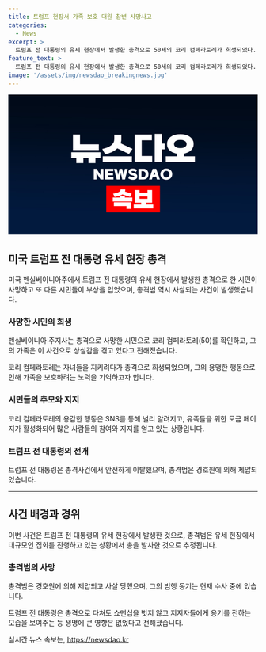 ```yaml
---
title: 트럼프 현장서 가족 보호 대원 참변 사망사고
categories:
  - News
excerpt: >
  트럼프 전 대통령의 유세 현장에서 발생한 총격으로 50세의 코리 컴페라토레가 희생되었다. 컴페라토레는 두 딸의 아버지로서 피해를 막기 위해 가족을 보호하다 목숨을 잃은 영웅이다. 그는 트럼프의 열렬한 지지자였지만 정치 성향을 가진 사람과도 잘 지냈으며, 바이든 대통령으로부터 조의를 표한 가운데 SNS에서는 그를 추모하는 목소리가 높아지고 있다. (150자)
feature_text: >
  트럼프 전 대통령의 유세 현장에서 발생한 총격으로 50세의 코리 컴페라토레가 희생되었다. 컴페라토레는 두 딸의 아버지로서 피해를 막기 위해 가족을 보호하다 목숨을 잃은 영웅이다. 그는 트럼프의 열렬한 지지자였지만 정치 성향을 가진 사람과도 잘 지냈으며, 바이든 대통령으로부터 조의를 표한 가운데 SNS에서는 그를 추모하는 목소리가 높아지고 있다. (150자)
image: '/assets/img/newsdao_breakingnews.jpg'
---
```


<p><img src="/assets/img/newsdao_breakingnews.jpg" alt="flaretime 속보" /></p>

<h2 data-ke-size="size26">미국 트럼프 전 대통령 유세 현장 총격</h2>

<p data-ke-size="size16">미국 펜실베이니아주에서 트럼프 전 대통령의 유세 현장에서 발생한 총격으로 한 시민이 사망하고 또 다른 시민들이 부상을 입었으며, 총격범 역시 사살되는 사건이 발생했습니다.</p>

<h3>사망한 시민의 희생</h3>

<p data-ke-size="size16">펜실베이니아 주지사는 총격으로 사망한 시민으로 코리 컴페라토레(50)를 확인하고, 그의 가족은 이 사건으로 상실감을 겪고 있다고 전해졌습니다.</p>

<p data-ke-size="size16">코리 컴페라토레는 자녀들을 지키려다가 총격으로 희생되었으며, 그의 용맹한 행동으로 인해 가족을 보호하려는 노력을 기억하고자 합니다.</p>

<h3>시민들의 추모와 지지</h3>

<p data-ke-size="size16">코리 컴페라토레의 용감한 행동은 SNS를 통해 널리 알려지고, 유족들을 위한 모금 페이지가 활성화되어 많은 사람들의 참여와 지지를 얻고 있는 상황입니다.</p>

<h3>트럼프 전 대통령의 전개</h3>

<p data-ke-size="size16">트럼프 전 대통령은 총격사건에서 안전하게 이탈했으며, 총격범은 경호원에 의해 제압되었습니다.</p>

<hr>

<h2 data-ke-size="size26">사건 배경과 경위</h2>

<p data-ke-size="size16">이번 사건은 트럼프 전 대통령의 유세 현장에서 발생한 것으로, 총격범은 유세 현장에서 대규모인 집회를 진행하고 있는 상황에서 총을 발사한 것으로 추정됩니다.</p>

<h3>총격범의 사망</h3>

<p data-ke-size="size16">총격범은 경호원에 의해 제압되고 사살 당했으며, 그의 범행 동기는 현재 수사 중에 있습니다.</p>

<p data-ke-size="size16">트럼프 전 대통령은 총격으로 다쳐도 쇼맨십을 벗지 않고 지지자들에게 용기를 전하는 모습을 보여주는 등 생명에 큰 영향은 없었다고 전해졌습니다.</p>
실시간 뉴스 속보는, <a href="https://newsdao.kr" rel="dofollow">https://newsdao.kr</a>


